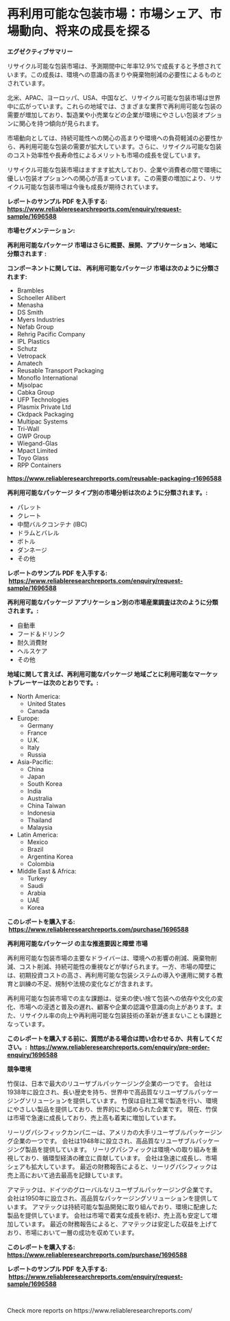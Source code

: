 <p><h1>再利用可能な包装市場：市場シェア、市場動向、将来の成長を探る</h1></p><p><strong>エグゼクティブサマリー</strong></p>
<p><p>リサイクル可能な包装市場は、予測期間中に年率12.9%で成長すると予想されています。この成長は、環境への意識の高まりや廃棄物削減の必要性によるものとされています。</p><p>北米、APAC、ヨーロッパ、USA、中国など、リサイクル可能な包装市場は世界中に広がっています。これらの地域では、さまざまな業界で再利用可能な包装の需要が増加しており、製造業や小売業などの企業が環境にやさしい包装オプションに関心を持つ傾向が見られます。</p><p>市場動向としては、持続可能性への関心の高まりや環境への負荷軽減の必要性から、再利用可能な包装の需要が拡大しています。さらに、リサイクル可能な包装のコスト効率性や長寿命性によるメリットも市場の成長を促しています。</p><p>リサイクル可能な包装市場はますます拡大しており、企業や消費者の間で環境に優しい包装オプションへの関心が高まっています。この需要の増加により、リサイクル可能な包装市場は今後も成長が期待されています。</p></p>
<p><strong>レポートのサンプル PDF を入手する: <a href="https://www.reliableresearchreports.com/enquiry/request-sample/1696588">https://www.reliableresearchreports.com/enquiry/request-sample/1696588</a></strong></p>
<p><strong>市場セグメンテーション:</strong></p>
<p><strong> 再利用可能なパッケージ 市場はさらに概要、展開、アプリケーション、地域に分類されます :</strong></p>
<p><strong>コンポーネントに関しては、 再利用可能なパッケージ 市場は次のように分類されます: &nbsp;</strong></p>
<p><ul><li>Brambles</li><li>Schoeller Allibert</li><li>Menasha</li><li>DS Smith</li><li>Myers Industries</li><li>Nefab Group</li><li>Rehrig Pacific Company</li><li>IPL Plastics</li><li>Schutz</li><li>Vetropack</li><li>Amatech</li><li>Reusable Transport Packaging</li><li>Monoflo International</li><li>Mjsolpac</li><li>Cabka Group</li><li>UFP Technologies</li><li>Plasmix Private Ltd</li><li>Ckdpack Packaging</li><li>Multipac Systems</li><li>Tri-Wall</li><li>GWP Group</li><li>Wiegand-Glas</li><li>Mpact Limited</li><li>Toyo Glass</li><li>RPP Containers</li></ul></p>
<p><strong><a href="https://www.reliableresearchreports.com/reusable-packaging-r1696588">https://www.reliableresearchreports.com/reusable-packaging-r1696588</a></strong></p>
<p><strong> 再利用可能なパッケージ タイプ別の市場分析は次のように分類されます。:</strong></p>
<p><ul><li>パレット</li><li>クレート</li><li>中間バルクコンテナ (IBC)</li><li>ドラムとバレル</li><li>ボトル</li><li>ダンネージ</li><li>その他</li></ul></p>
<p><strong>レポートのサンプル PDF を入手する: &nbsp;<a href="https://www.reliableresearchreports.com/enquiry/request-sample/1696588">https://www.reliableresearchreports.com/enquiry/request-sample/1696588</a></strong></p>
<p><strong> 再利用可能なパッケージ アプリケーション別の市場産業調査は次のように分類されます。:</strong></p>
<p><ul><li>自動車</li><li>フード＆ドリンク</li><li>耐久消費財</li><li>ヘルスケア</li><li>その他</li></ul></p>
<p><strong>地域に関して言えば、再利用可能なパッケージ 地域ごとに利用可能なマーケットプレーヤーは次のとおりです。:</strong></p>
<p><ul>
    <li>
        North America:
        <ul>
            <li>United States</li>
            <li>Canada</li>
        </ul>
    </li>
    <li>
        Europe:
        <ul>
            <li>Germany</li>
            <li>France</li>
            <li>U.K.</li>
            <li>Italy</li>
            <li>Russia</li>
        </ul>
    </li>
    <li>
        Asia-Pacific:
        <ul>
            <li>China</li>
            <li>Japan</li>
            <li>South Korea</li>
            <li>India</li>
            <li>Australia</li>
            <li>China Taiwan</li>
            <li>Indonesia</li>
            <li>Thailand</li>
            <li>Malaysia</li>
        </ul>
    </li>
    <li>
        Latin America:
        <ul>
            <li>Mexico</li>
            <li>Brazil</li>
            <li>Argentina Korea</li>
            <li>Colombia</li>
        </ul>
    </li>
    <li>
        Middle East & Africa:
        <ul>
            <li>Turkey</li>
            <li>Saudi</li>
            <li>Arabia</li>
            <li>UAE</li>
            <li>Korea</li>
        </ul>
    </li>
    </ul></p>
<p><strong>このレポートを購入する: &nbsp;<a href="https://www.reliableresearchreports.com/purchase/1696588">https://www.reliableresearchreports.com/purchase/1696588</a></strong></p>
<p><strong>再利用可能なパッケージ の主な推進要因と障壁 市場</strong></p>
<p><p>再利用可能な包装市場の主要なドライバーは、環境への影響の削減、廃棄物削減、コスト削減、持続可能性の重視などが挙げられます。一方、市場の障壁には、初期投資コストの高さ、再利用可能な包装システムの導入や運用に関する教育と訓練の不足、規制や法規の変化などが含まれます。</p><p>再利用可能な包装市場での主な課題は、従来の使い捨て包装への依存や文化の変化、市場への浸透と普及の遅れ、顧客や企業の認識や意識の向上があります。また、リサイクル率の向上や再利用可能な包装技術の革新が進まないことも課題となっています。</p></p>
<p><strong>このレポートを購入する前に、質問がある場合は問い合わせるか、共有してください。:&nbsp; <a href="https://www.reliableresearchreports.com/enquiry/pre-order-enquiry/1696588">https://www.reliableresearchreports.com/enquiry/pre-order-enquiry/1696588</a></strong></p>
<p><strong>競争環境</strong></p>
<p><p>竹俣は、日本で最大のリユーザブルパッケージング企業の一つです。 会社は1938年に設立され、長い歴史を持ち、世界中で高品質なリユーザブルパッケージングソリューションを提供しています。 竹俣は自社工場で製造を行い、環境にやさしい製品を提供しており、世界的にも認められた企業です。 現在、竹俣は市場で急速に成長しており、売上高も着実に増加しています。</p><p>リーリグパシフィックカンパニーは、アメリカの大手リユーザブルパッケージング企業の一つです。 会社は1948年に設立され、高品質なリユーザブルパッケージング製品を提供しています。 リーリグパシフィックは環境への取り組みを重視しており、循環型経済の確立に貢献しています。 会社は急速に成長し、市場シェアも拡大しています。 最近の財務報告によると、リーリグパシフィックは売上高において過去最高を記録しています。</p><p>アマテックは、ドイツのグローバルなリユーザブルパッケージング企業です。 会社は1950年に設立され、高品質なパッケージングソリューションを提供しています。 アマテックは持続可能な製品開発に取り組んでおり、環境に配慮した製品を提供しています。 会社は市場で着実な成長を続け、売上高も安定して増加しています。 最近の財務報告によると、アマテックは安定した収益を上げており、市場において一層の成功を収めています。</p></p>
<p><strong>このレポートを購入する: &nbsp; <a href="https://www.reliableresearchreports.com/purchase/1696588">https://www.reliableresearchreports.com/purchase/1696588</a></strong></p>
<p><strong>レポートのサンプル PDF を入手する: &nbsp;<a href="https://www.reliableresearchreports.com/enquiry/request-sample/1696588">https://www.reliableresearchreports.com/enquiry/request-sample/1696588</a></strong><strong></strong></p>
<p>&nbsp;</p>
<p>Check more reports on https://www.reliableresearchreports.com/</p>